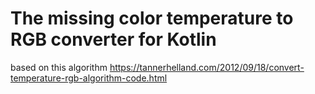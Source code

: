 # The missing color temperature to RGB converter for Kotlin


based on this algorithm https://tannerhelland.com/2012/09/18/convert-temperature-rgb-algorithm-code.html
